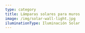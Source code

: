```yaml
---
type: category
title: Lámparas solares para muros
image: /img/solar-wall-light.jpg
iluminationType: Iluminación Solar
---
```


